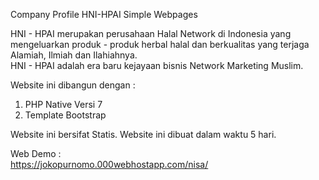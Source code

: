 Company Profile HNI-HPAI Simple Webpages

HNI - HPAI merupakan perusahaan Halal Network di Indonesia yang mengeluarkan produk - produk herbal halal dan berkualitas yang terjaga Alamiah, Ilmiah dan Ilahiahnya. <br>
HNI - HPAI adalah era baru kejayaan bisnis Network Marketing Muslim.

Website ini dibangun dengan :
 
<ol type="1">
  <li>PHP Native Versi 7</li>
  <li>Template Bootstrap</li>
</ol>

Website ini bersifat Statis. Website ini dibuat dalam waktu 5 hari.


Web Demo : <br>
https://jokopurnomo.000webhostapp.com/nisa/
